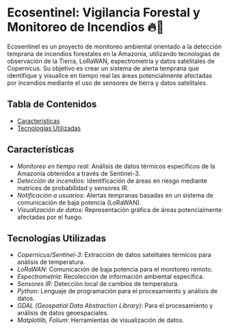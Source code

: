 # Ecosentinel: Vigilancia Forestal y Monitoreo de Incendios 🔥🌲

Ecosentinel es un proyecto de monitoreo ambiental orientado a la detección temprana de incendios forestales en la Amazonía, utilizando tecnologías de observación de la Tierra, LoRaWAN, espectrometría y datos satelitales de Copernicus. Su objetivo es crear un sistema de alerta temprana que identifique y visualice en tiempo real las áreas potencialmente afectadas por incendios mediante el uso de sensores de tierra y datos satelitales.

## Tabla de Contenidos
- [Características](#características)
- [Tecnologías Utilizadas](#tecnologías-utilizadas)

## Características

- *Monitoreo en tiempo real*: Análisis de datos térmicos específicos de la Amazonía obtenidos a través de Sentinel-3.
- *Detección de incendios*: Identificación de áreas en riesgo mediante matrices de probabilidad y sensores IR.
- *Notificación a usuarios*: Alertas tempranas basadas en un sistema de comunicación de baja potencia (LoRaWAN).
- *Visualización de datos*: Representación gráfica de áreas potencialmente afectadas por el fuego.

## Tecnologías Utilizadas

- *Copernicus/Sentinel-3*: Extracción de datos satelitales térmicos para análisis de temperatura.
- *LoRaWAN*: Comunicación de baja potencia para el monitoreo remoto.
- *Espectrometría*: Recolección de información ambiental específica.
- *Sensores IR*: Detección local de cambios de temperatura.
- *Python*: Lenguaje de programación para el procesamiento y análisis de datos.
- *GDAL (Geospatial Data Abstraction Library)*: Para el procesamiento y análisis de datos geoespaciales.
- *Matplotlib, Folium*: Herramientas de visualización de datos.

